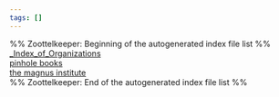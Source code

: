 ```yaml
---
tags: []
---
```

   
%% Zoottelkeeper: Beginning of the autogenerated index file list  %%   
 [_Index_of_Organizations](../Organizations/_Index_of_Organizations.md)   
 [pinhole books](../Organizations/pinhole%20books.md)   
 [the magnus institute](../Organizations/the%20magnus%20institute.md)   
%% Zoottelkeeper: End of the autogenerated index file list  %%